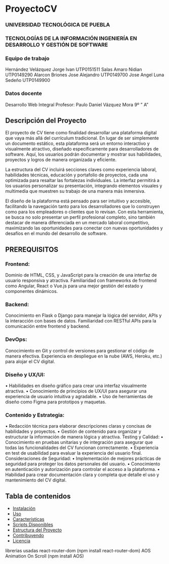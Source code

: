# ProyectoCV
### UNIVERSIDAD TECNOLÓGICA DE PUEBLA
### TECNOLOGÍAS DE LA INFORMACIÓN INGENIERÍA EN DESARROLLO Y GESTIÓN DE SOFTWARE

### Equipo de trabajo 
Hernández Velázquez Jorge Ivan UTP0151511
Salas Amaro Nidian	UTP0149290
Alarcon Briones Jose Alejandro UTP0149700
Jose Angel Luna Sedeño UTP0149900

### Datos docente
Desarrollo Web Integral
Profesor: Paulo Daniel Vázquez Mora
9º ” A”


## Descripción del Proyecto
El proyecto de CV tiene como finalidad desarrollar una plataforma digital que vaya más allá del currículum tradicional. En lugar de ser simplemente un documento estático, esta plataforma será un entorno interactivo y visualmente atractivo, diseñado específicamente para desarrolladores de software. Aquí, los usuarios podrán documentar y mostrar sus habilidades, proyectos y logros de manera organizada y eficiente.

La estructura del CV incluirá secciones claves como experiencia laboral, habilidades técnicas, educación y portafolio de proyectos, cada una optimizada para resaltar las fortalezas individuales. La interfaz permitirá a los usuarios personalizar su presentación, integrando elementos visuales y multimedia que muestren su trabajo de una manera más inmersiva.

El diseño de la plataforma está pensado para ser intuitivo y accesible, facilitando la navegación tanto para los desarrolladores que lo construyen como para los empleadores o clientes que lo revisan. Con esta herramienta, se busca no solo presentar un perfil profesional completo, sino también destacar de manera diferenciada en un mercado laboral competitivo, maximizando las oportunidades para conectar con nuevas oportunidades y desafíos en el mundo del desarrollo de software.


## PREREQUISITOS

### Frontend:
Dominio de HTML, CSS, y JavaScript para la creación de una interfaz de usuario responsiva y atractiva.
Familiaridad con frameworks de frontend como Angular, React o Vue.js para una mejor gestión del estado y componentes dinámicos.
### Backend:
Conocimiento en Flask o Django para manejar la lógica del servidor, APIs y la interacción con bases de datos.
Familiaridad con RESTful APIs para la comunicación entre frontend y backend.
### DevOps:
Conocimiento en Git y control de versiones para gestionar el código de manera efectiva.
Experiencia en despliegue en la nube (AWS, Heroku, etc.) para alojar el CV digital.

 ### Diseño y UX/UI:
•	Habilidades en diseño gráfico para crear una interfaz visualmente atractiva.
•	Conocimiento de principios de UX/UI para asegurar una experiencia de usuario intuitiva y agradable.
•	Uso de herramientas de diseño como Figma para prototipos y maquetas.

### Contenido y Estrategia:
•	Redacción técnica para elaborar descripciones claras y concisas de habilidades y proyectos.
•	Gestión de contenido para organizar y estructurar la información de manera lógica y atractiva.
Testing y Calidad:
•	Conocimiento en pruebas unitarias y de integración para asegurar que todas las funcionalidades del CV funcionan correctamente.
•	Experiencia en test de usabilidad para evaluar la experiencia del usuario final.
Consideraciones de Seguridad:
•	Implementación de mejores prácticas de seguridad para proteger los datos personales del usuario.
•	Conocimiento en autenticación y autorización para controlar el acceso a la plataforma.
•	Habilidad para crear documentación clara y completa que detalle el uso y mantenimiento del CV digital.







## Tabla de contenidos
- [Instalación](#instalación)
- [Uso](#uso)
- [Características](#características)
- [Scripts Disponibles](#scripts-disponibles)
- [Estructura del Proyecto](#estructura-del-proyecto)
- [Contribuyendo](#contribuyendo)
- [Licencia](#licencia)

librerias usadas
react-router-dom (npm install react-router-dom)
AOS Animation On Scroll (npm install AOS)